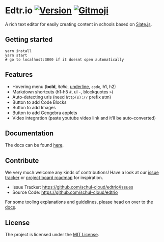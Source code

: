 # Edtr.io [![Version](https://img.shields.io/badge/version-2.1.0-black.svg?style=flat-square)](https://github.com/schul-cloud/edtrio/releases) [![Gitmoji](https://img.shields.io/badge/gitmoji-%20😜%20😍-FFDD67.svg?style=flat-square)](https://gitmoji.carloscuesta.me)

A rich text editor for easily creating content in schools based on [Slate.js](https://github.com/ianstormtaylor/slate).

## Getting started

```shell
yarn install
yarn start
# go to localhost:3000 if it doesnt open automatically
```

## Features

- Hovering menu (**bold**, _italic_, <u>underline</u>, `code`, h1, h2)
- Markdown shortcuts (h1-h5 `#`, ul `-`, blockquotes `>`)
- Auto-detecting urls (need `http(s)://` prefix atm)
- Button to add Code Blocks
- Button to add Images
- Button to add Geogebra applets
- Video integration (paste youtube video link and it'll be auto-converted)

## Documentation

The docs can be found [here](https://edtrio-docs.netlify.com/).

## Contribute

We very much welcome any kinds of contributions! Have a look at our [issue tracker](https://github.com/schul-cloud/edtrio/issues) or [project board roadmap](https://github.com/schul-cloud/edtrio/projects/1) for inspiration.

- Issue Tracker: https://github.com/schul-cloud/edtrio/issues
- Source Code: https://github.com/schul-cloud/edtrio

For some tooling explanations and guidelines, please head on over to the [docs](https://edtrio-docs.netlify.com/).

## License

The project is licensed under the [MIT License](LICENSE).

